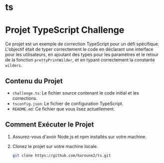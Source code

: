 # ts

# Projet TypeScript Challenge

Ce projet est un exemple de correction TypeScript pour un défi spécifique. L'objectif était de typer correctement le code en déclarant une interface pour les utilisateurs, en ajoutant des types pour les paramètres et le retour de la fonction `prettyPrintWilder`, et en typant correctement la constante `wilders`.

## Contenu du Projet

- `challenge.ts`: Le fichier source contenant le code initial et les corrections.
- `tsconfig.json`: Le fichier de configuration TypeScript.
- `README.md`: Ce fichier que vous lisez actuellement.

## Comment Exécuter le Projet

1. Assurez-vous d'avoir Node.js et npm installés sur votre machine.

2. Clonez le projet sur votre machine locale.

   ```bash
   git clone https://github.com/haroune2/ts.git
